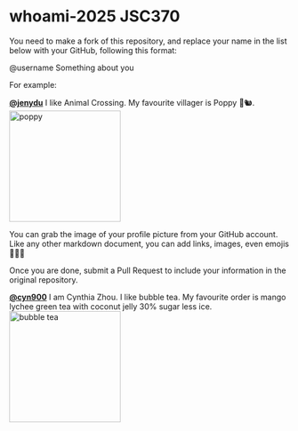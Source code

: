 # whoami-2025 JSC370
You need to make a fork of this repository, and replace your name in the list below with your GitHub, following this format:

@username Something about you

For example:

[**@jenydu**](https://github.com/jenydu) I like Animal Crossing. My favourite villager is Poppy 🍂🐿️. <img src="https://preview.redd.it/f79f0cv1o7j51.jpg?auto=webp&s=1e572edf80d0eba0c35c77c3c81231d9e626d366" alt="poppy" width="200px">

You can grab the image of your profile picture from your GitHub account. Like any other markdown document, you can add links, images, even emojis 🍋🍰🐸

Once you are done, submit a Pull Request to include your information in the original repository.

[**@cyn900**](https://github.com/cyn900) I am Cynthia Zhou. I like bubble tea. My favourite order is mango lychee green tea with coconut jelly 30% sugar less ice. 
<img src="https://chatime.ca/wp-content/uploads/2019/04/Mango-Green-Tea.png" alt="bubble tea" width="200px">
